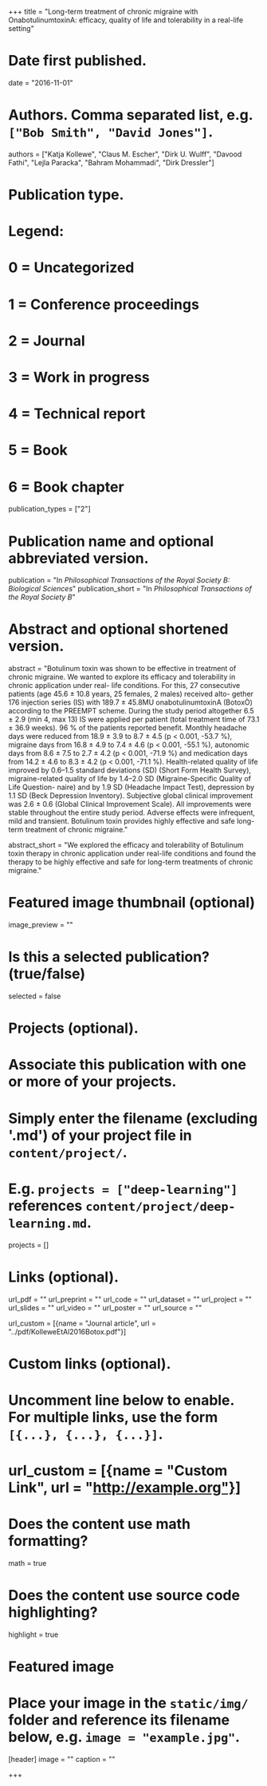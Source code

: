 +++
title = "Long-term treatment of chronic migraine with OnabotulinumtoxinA: efficacy, quality of life and tolerability in a real-life setting"

# Date first published.
date = "2016-11-01"

# Authors. Comma separated list, e.g. `["Bob Smith", "David Jones"]`.
authors = ["Katja Kollewe", "Claus M. Escher", "Dirk U. Wulff", "Davood Fathi", "Lejla Paracka", "Bahram Mohammadi", "Dirk Dressler"]

# Publication type.
# Legend:
# 0 = Uncategorized
# 1 = Conference proceedings
# 2 = Journal
# 3 = Work in progress
# 4 = Technical report
# 5 = Book
# 6 = Book chapter
publication_types = ["2"]

# Publication name and optional abbreviated version.
publication = "In *Philosophical Transactions of the Royal Society B: Biological Sciences*"
publication_short = "In *Philosophical Transactions of the Royal Society B*"

# Abstract and optional shortened version.
abstract = "Botulinum toxin was shown to be effective in treatment of chronic migraine. We wanted to explore its efficacy and tolerability in chronic application under real- life conditions. For this, 27 consecutive patients (age 45.6 ± 10.8 years, 25 females, 2 males) received alto- gether 176 injection series (IS) with 189.7 ± 45.8MU onabotulinumtoxinA (BotoxÒ) according to the PREEMPT scheme. During the study period altogether 6.5 ± 2.9 (min 4, max 13) IS were applied per patient (total treatment time of 73.1 ± 36.9 weeks). 96 % of the patients reported benefit. Monthly headache days were reduced from 18.9 ± 3.9 to 8.7 ± 4.5 (p < 0.001, -53.7 %), migraine days from 16.8 ± 4.9 to 7.4 ± 4.6 (p < 0.001, -55.1 %), autonomic days from 8.6 ± 7.5 to 2.7 ± 4.2 (p < 0.001, -71.9 %) and medication days from 14.2 ± 4.6 to 8.3 ± 4.2 (p < 0.001, -71.1 %). Health-related quality of life improved by 0.6–1.5 standard deviations (SD) (Short Form Health Survey), migraine-related quality of life by 1.4–2.0 SD (Migraine-Specific Quality of Life Question- naire) and by 1.9 SD (Headache Impact Test), depression by 1.1 SD (Beck Depression Inventory). Subjective global clinical improvement was 2.6 ± 0.6 (Global Clinical Improvement Scale). All improvements were stable throughout the entire study period. Adverse effects were infrequent, mild and transient. Botulinum toxin provides highly effective and safe long-term treatment of chronic migraine."

abstract_short = "We explored the efficacy and tolerability of Botulinum toxin therapy in chronic application under real-life conditions and found the therapy to be highly effective and safe for long-term treatments of chronic migraine."


# Featured image thumbnail (optional)
image_preview = ""

# Is this a selected publication? (true/false)
selected = false

# Projects (optional).
#   Associate this publication with one or more of your projects.
#   Simply enter the filename (excluding '.md') of your project file in `content/project/`.
#   E.g. `projects = ["deep-learning"]` references `content/project/deep-learning.md`.
projects = []

# Links (optional).
url_pdf = ""
url_preprint = ""
url_code = ""
url_dataset = ""
url_project = ""
url_slides = ""
url_video = ""
url_poster = ""
url_source = ""

url_custom = [{name = "Journal article", url = "../pdf/KolleweEtAl2016Botox.pdf"}]

# Custom links (optional).
#   Uncomment line below to enable. For multiple links, use the form `[{...}, {...}, {...}]`.
# url_custom = [{name = "Custom Link", url = "http://example.org"}]

# Does the content use math formatting?
math = true

# Does the content use source code highlighting?
highlight = true

# Featured image
# Place your image in the `static/img/` folder and reference its filename below, e.g. `image = "example.jpg"`.
[header]
image = ""
caption = ""

+++
